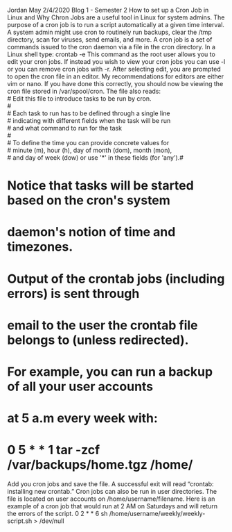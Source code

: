 Jordan May
2/4/2020
Blog 1 - Semester 2
How to set up a Cron Job in Linux and Why
	Chron Jobs are a useful tool in Linux for system admins. The purpose of a cron job is to run a script automatically at a given time interval. A system admin might use cron to routinely run backups, clear the /tmp directory, scan for viruses, send emails, and more. A cron job is a set of commands issued to the cron daemon via a file in the cron directory. 
In a Linux shell type: crontab -e
This command as the root user allows you to edit your cron jobs. If instead you wish to view your cron jobs you can use -l or you can remove cron jobs with -r. After selecting edit, you are prompted to open the cron file in an editor. My recommendations for editors are either vim or nano. If you have done this correctly, you should now be viewing the cron file stored in /var/spool/cron. The file also reads:<br># Edit this file to introduce tasks to be run by cron.<br>#<br># Each task to run has to be defined through a single line<br># indicating with different fields when the task will be run<br># and what command to run for the task<br>#<br># To define the time you can provide concrete values for<br># minute (m), hour (h), day of month (dom), month (mon),<br># and day of week (dow) or use '*' in these fields (for 'any').#
# Notice that tasks will be started based on the cron's system
# daemon's notion of time and timezones.
#
# Output of the crontab jobs (including errors) is sent through
# email to the user the crontab file belongs to (unless redirected).
#
# For example, you can run a backup of all your user accounts
# at 5 a.m every week with:
# 0 5 * * 1 tar -zcf /var/backups/home.tgz /home/

Add you cron jobs and save the file. A successful exit will read “crontab: installing new crontab.”
Cron jobs can also be run in user directories. The file is located on user accounts on /home/username/filename. Here is an example of a cron job that would run at 2 AM on Saturdays and will return the errors of the script.
0 2 * * 6 sh /home/username/weekly/weekly-script.sh > /dev/null


